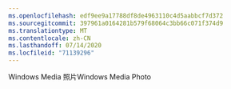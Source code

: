 ```yaml
---
ms.openlocfilehash: edf9ee9a17788df8de4963110c4d5aabbcf7d372
ms.sourcegitcommit: 397961a0164281b579f68064c3bb66c071f374d9
ms.translationtype: MT
ms.contentlocale: zh-CN
ms.lasthandoff: 07/14/2020
ms.locfileid: "71139296"
---
```

<span data-ttu-id="bc4ff-101">Windows Media 照片</span><span class="sxs-lookup"><span data-stu-id="bc4ff-101">Windows Media Photo</span></span>